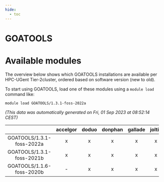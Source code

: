 ```yaml
---
hide:
  - toc
---
```


GOATOOLS
========

# Available modules


The overview below shows which GOATOOLS installations are available per HPC-UGent Tier-2cluster, ordered based on software version (new to old).

To start using GOATOOLS, load one of these modules using a `module load` command like:

```shell
module load GOATOOLS/1.3.1-foss-2022a
```

*(This data was automatically generated on Fri, 01 Sep 2023 at 08:52:14 CEST)*  

| |accelgor|doduo|donphan|gallade|joltik|skitty|swalot|victini|
| :---: | :---: | :---: | :---: | :---: | :---: | :---: | :---: | :---: |
|GOATOOLS/1.3.1-foss-2022a|x|x|x|x|x|x|x|x|
|GOATOOLS/1.3.1-foss-2021b|x|x|x|x|x|x|x|x|
|GOATOOLS/1.1.6-foss-2020b|-|x|x|x|x|x|x|x|
